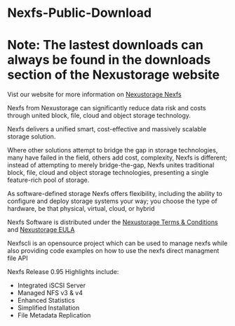 # Nexfs-Public-Download
# Note: The lastest downloads can always be found in the downloads section of the Nexustorage website

Vist our website for more information on [Nexustorage Nexfs](http://nexustorage.com)

Nexfs from Nexustorage can significantly reduce data risk and costs through united block, file, cloud and object storage technology.

Nexfs delivers a unified smart, cost-effective and massively scalable storage solution.

Where other solutions attempt to bridge the gap in storage technologies, many have failed in the field, others add cost, complexity, Nexfs is different; instead of attempting to merely bridge-the-gap, Nexfs unites traditional block, file, cloud and object storage technologies, presenting a single feature-rich pool of storage. 

As software-defined storage Nexfs offers flexibility, including the ability to configure and deploy storage systems your way; you choose the type of hardware, be that physical, virtual, cloud, or hybrid

Nexfs Software is distributed under the [Nexustorage Terms & Conditions](https://www.nexustorage.com/nexustorage-terms-and-conditions) and [Nexustorage EULA](https://www.nexustorage.com/nexustorage-end-user-license-agreem)

Nexfscli is an opensource project which can be used to manage nexfs while also providing code examples on how to use the nexfs direct managment file API

Nexfs Release 0.95 Highlights include:
  * Integrated iSCSI Server		
  * Managed NFS v3 & v4			
  * Enhanced Statistics                                    
  * Simplified Installation
  * File Metadata Replication
